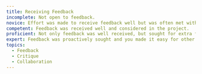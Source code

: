 ```yaml
---
title: Receiving Feedback
incomplete: Not open to feedback.
novice: Effort was made to receive feedback well but was often met with defensiveness or explanation without clear listening and considering.
competent: Feedback was received well and considered in the project.
proficient: Not only feedback was well received, but sought for extra feedback.
expert: Feedback was proactively sought and you made it easy for other people to give you feedback.
topics:
  - Feedback
  - Critique
  - Collaboration
---
```

